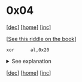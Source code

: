 # 0x04

[[dec](../0x03/)] [[home](../README.md)] [[inc](../0x05/)]

[[See this riddle on the book](https://www.xorpd.net/pages/xchg_rax/snip_04.html)]

```
xor      al,0x20
```

<details>
<summary>See explanation</summary>

# toupper() and tolower()

This instruction swaps the case of ASCII letters.

This is one of the oldest and well-known ASCII tricks: the ASCII symbols are
arranged such as the only difference between a lower-case and an upper-case
latin letter is the 6th bit: set to 1 for lower-case, set to 0 for
upper-case.

A quick look at the 8-bit binary representation of a few ASCII letters:

<pre><code>
a = 01<b>1</b>00001
A = 01<b>0</b>00001

b = 01<b>1</b>00010
B = 01<b>0</b>00010
</code></pre>

Notice the difference? Just the 6th bit between lower and upper case.

So, the trick is to do a [`XOR`](https://en.wikipedia.org/wiki/Exclusive_or)
between `al` (the lowest order byte of `rax`) and `0x20`, and here we go,
'a' becomes 'A' and 'A' becomes 'a'.

This instruction lets you go back and forth between upper and lower case, but
there's more. As you have probably already imagined you can implement `tolower`
by setting the 6th bit with a binary OR, and implement `toupper` by clearing
the 6th bit with an AND NOT. In C:
```
int
tolower(int c) {
	return c | 0x20;
}

int
toupper(int c) {
	return c & ~0x20;
}
```

Or, in assembly:
```
tolower:
    or al,0x20

...

toupper:
    and al,0xdf
```

</details>

[[dec](../0x03/)] [[home](../README.md)] [[inc](../0x05/)]

